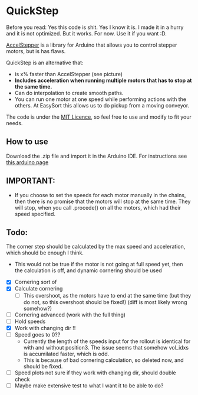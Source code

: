 # QuickStep

Before you read: Yes this code is shit. Yes I know it is. I made it in a hurry and it is not optimized. But it works. For now. Use it if you want :D.

[AccelStepper](https://www.airspayce.com/mikem/arduino/AccelStepper/) is a library for Arduino that allows you to control stepper motors, but is has flaws.

QuickStep is an alternative that:
- is x% faster than AccelStepper (see picture)
- **Includes acceleration when running multiple motors that has to stop at the same time.**
- Can do interpolation to create smooth paths.
- You can run one motor at one speed while performing actions with the others. At EasySort this allows us to do pickup from a moving conveyor.

The code is under the [MIT Licence](LICENSE), so feel free to use and modify to fit your needs.

## How to use
Download the .zip file and import it in the Arduino IDE. For instructions see [this arduino page](https://support.arduino.cc/hc/en-us/articles/5145457742236-Add-libraries-to-Arduino-IDE)

## IMPORTANT:
- If you choose to set the speeds for each motor manually in the chains, then there is no promise that the motors will stop at the same time. They will stop, when you call .procede() on all the motors, which had their speed specified.

## Todo:
The corner step should be calculated by the max speed and acceleration, which should be enough I think. 
- This would not be true if the motor is not going at full speed yet, then the calculation is off, and dynamic cornering should be used
- [x] Cornering sort of
- [x] Calculate cornering
	- [ ] This overshoot, as the motors have to end at the same time (but they do not, so this overshoot should be fixed!) (diff is most likely wrong somehow?)
- [ ] Cornering advanced (work with the full thing)
- [ ] Hold speeds
- [x] Work with changing dir !!
- [ ] Speed goes to 0??
	- Currently the length of the speeds input for the rollout is identical for with and without position3. The issue seems that somehow vol_idxs is accumilated faster, which is odd.
    - This is because of bad cornering calculation, so deleted now, and should be fixed.
- [ ] Speed plots not sure if they work with changing dir, should double check
- [ ] Maybe make extensive test to what I want it to be able to do?